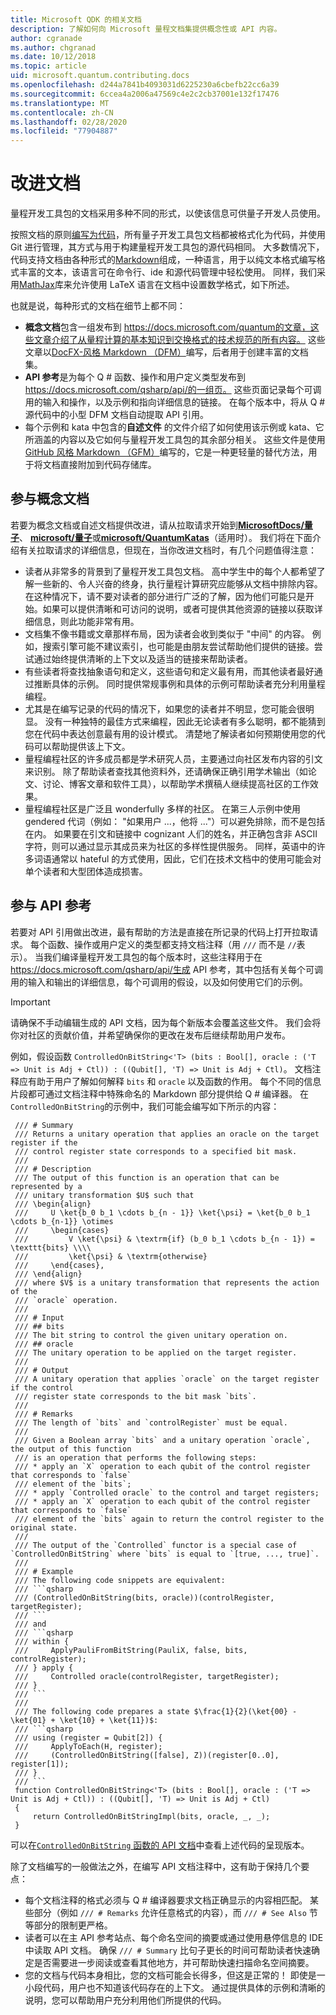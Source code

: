 ```yaml
---
title: Microsoft QDK 的相关文档
description: 了解如何向 Microsoft 量程文档集提供概念性或 API 内容。
author: cgranade
ms.author: chgranad
ms.date: 10/12/2018
ms.topic: article
uid: microsoft.quantum.contributing.docs
ms.openlocfilehash: d244a7841b4093031d6225230a6cbefb22cc6a39
ms.sourcegitcommit: 6ccea4a2006a47569c4e2c2cb37001e132f17476
ms.translationtype: MT
ms.contentlocale: zh-CN
ms.lasthandoff: 02/28/2020
ms.locfileid: "77904887"
---
```

# <a name="improving-documentation"></a>改进文档 #

量程开发工具包的文档采用多种不同的形式，以使该信息可供量子开发人员使用。

按照文档的原则[编写为代码](https://www.writethedocs.org/guide/docs-as-code/)，所有量子开发工具包文档都被格式化为代码，并使用 Git 进行管理，其方式与用于构建量程开发工具包的源代码相同。
大多数情况下，代码支持文档由各种形式的[Markdown](https://daringfireball.net/projects/markdown/)组成，一种语言，用于以纯文本格式编写格式丰富的文本，该语言可在命令行、ide 和源代码管理中轻松使用。
同样，我们采用[MathJax](https://www.mathjax.org/)库来允许使用 LaTeX 语言在文档中设置数学格式，如下所述。


也就是说，每种形式的文档在细节上都不同：

- **概念文档**包含一组发布到 https://docs.microsoft.com/quantum的文章，这些文章介绍了从量程计算的基本知识到交换格式的技术规范的所有内容。 这些文章以[DocFX-风格 Markdown （DFM）](https://dotnet.github.io/docfx/spec/docfx_flavored_markdown.html)编写，后者用于创建丰富的文档集。
- **API 参考**是为每个 Q # 函数、操作和用户定义类型发布到 https://docs.microsoft.com/qsharp/api/的一组页。 这些页面记录每个可调用的输入和操作，以及示例和指向详细信息的链接。 在每个版本中，将从 Q # 源代码中的小型 DFM 文档自动提取 API 引用。
- 每个示例和 kata 中包含的**自述文件<!---->** 的文件介绍了如何使用该示例或 kata、它所涵盖的内容以及它如何与量程开发工具包的其余部分相关。 这些文件是使用[GitHub 风格 Markdown （GFM）](https://github.github.com/gfm/)编写的，它是一种更轻量的替代方法，用于将文档直接附加到代码存储库。

## <a name="contributing-to-the-conceptual-documentation"></a>参与概念文档 ##

若要为概念文档或自述文档提供改进，请从拉取请求开始到[**MicrosoftDocs/量子**](https://github.com/MicrosoftDocs/quantum-docs-pr/
)、 [**microsoft/量子**](https://github.com/Microsoft/Quantum)或[**microsoft/QuantumKatas**](https://github.com/Microsoft/QuantumKatas)（适用时）。
我们将在下面介绍有关拉取请求的详细信息，但现在，当你改进文档时，有几个问题值得注意：

- 读者从非常多的背景到了量程开发工具包文档。 高中学生中的每个人都希望了解一些新的、令人兴奋的终身，执行量程计算研究应能够从文档中排除内容。 在这种情况下，请不要对读者的部分进行广泛的了解，因为他们可能只是开始。如果可以提供清晰和可访问的说明，或者可提供其他资源的链接以获取详细信息，则此功能非常有用。
- 文档集不像书籍或文章那样布局，因为读者会收到类似于 "中间" 的内容。 例如，搜索引擎可能不建议索引，也可能是由朋友尝试帮助他们提供的链接。尝试通过始终提供清晰的上下文以及适当的链接来帮助读者。
- 有些读者将查找抽象语句和定义，这些语句和定义最有用，而其他读者最好通过推断具体的示例。 同时提供常规事例和具体的示例可帮助读者充分利用量程编程。
- 尤其是在编写记录的代码的情况下，如果您的读者并不明显，您可能会很明显。 没有一种独特的最佳方式来编程，因此无论读者有多么聪明，都不能猜到您在代码中表达创意最有用的设计模式。 清楚地了解读者如何预期使用您的代码可以帮助提供该上下文。
- 量程编程社区的许多成员都是学术研究人员，主要通过向社区发布内容的引文来识别。 除了帮助读者查找其他资料外，还请确保正确引用学术输出（如论文、讨论、博客文章和软件工具），以帮助学术撰稿人继续提高社区的工作效果。
- 量程编程社区是广泛且 wonderfully 多样的社区。 在第三人示例中使用 gendered 代词（例如： "如果用户 ...，他将 ..."）可以避免排除，而不是包括在内。 如果要在引文和链接中 cognizant 人们的姓名，并正确包含非 ASCII 字符，则可以通过显示其成员来为社区的多样性提供服务。 同样，英语中的许多词语通常以 hateful 的方式使用，因此，它们在技术文档中的使用可能会对单个读者和大型团体造成损害。

## <a name="contributing-to-the-api-references"></a>参与 API 参考 ##

若要对 API 引用做出改进，最有帮助的方法是直接在所记录的代码上打开拉取请求。
每个函数、操作或用户定义的类型都支持文档注释（用 `///` 而不是 `//`表示）。
当我们编译量程开发工具包的每个版本时，这些注释用于在 https://docs.microsoft.com/qsharp/api/生成 API 参考，其中包括有关每个可调用的输入和输出的详细信息，每个可调用的假设，以及如何使用它们的示例。

> [!IMPORTANT]
> 请确保不手动编辑生成的 API 文档，因为每个新版本会覆盖这些文件。
> 我们会将你对社区的贡献价值，并希望确保你的更改在发布后继续帮助用户发布。

例如，假设函数 `ControlledOnBitString<'T> (bits : Bool[], oracle : ('T => Unit is Adj + Ctl)) : ((Qubit[], 'T) => Unit is Adj + Ctl)`。
文档注释应有助于用户了解如何解释 `bits` 和 `oracle` 以及函数的作用。
每个不同的信息片段都可通过文档注释中特殊命名的 Markdown 部分提供给 Q # 编译器。
在 `ControlledOnBitString`的示例中，我们可能会编写如下所示的内容：

```qsharp
 /// # Summary
 /// Returns a unitary operation that applies an oracle on the target register if the 
 /// control register state corresponds to a specified bit mask.
 ///
 /// # Description
 /// The output of this function is an operation that can be represented by a
 /// unitary transformation $U$ such that
 /// \begin{align}
 ///     U \ket{b_0 b_1 \cdots b_{n - 1}} \ket{\psi} = \ket{b_0 b_1 \cdots b_{n-1}} \otimes
 ///     \begin{cases}
 ///         V \ket{\psi} & \textrm{if} (b_0 b_1 \cdots b_{n - 1}) = \texttt{bits} \\\\
 ///         \ket{\psi} & \textrm{otherwise}
 ///     \end{cases},
 /// \end{align}
 /// where $V$ is a unitary transformation that represents the action of the
 /// `oracle` operation.
 ///
 /// # Input
 /// ## bits
 /// The bit string to control the given unitary operation on.
 /// ## oracle
 /// The unitary operation to be applied on the target register.
 ///
 /// # Output
 /// A unitary operation that applies `oracle` on the target register if the control 
 /// register state corresponds to the bit mask `bits`.
 ///
 /// # Remarks
 /// The length of `bits` and `controlRegister` must be equal.
 ///
 /// Given a Boolean array `bits` and a unitary operation `oracle`, the output of this function
 /// is an operation that performs the following steps:
 /// * apply an `X` operation to each qubit of the control register that corresponds to `false` 
 /// element of the `bits`;
 /// * apply `Controlled oracle` to the control and target registers;
 /// * apply an `X` operation to each qubit of the control register that corresponds to `false` 
 /// element of the `bits` again to return the control register to the original state.
 ///
 /// The output of the `Controlled` functor is a special case of `ControlledOnBitString` where `bits` is equal to `[true, ..., true]`.
 ///
 /// # Example
 /// The following code snippets are equivalent:
 /// ```qsharp
 /// (ControlledOnBitString(bits, oracle))(controlRegister, targetRegister);
 /// ```
 /// and
 /// ```qsharp
 /// within {
 ///     ApplyPauliFromBitString(PauliX, false, bits, controlRegister);
 /// } apply {
 ///     Controlled oracle(controlRegister, targetRegister);
 /// }
 /// ```
 ///
 /// The following code prepares a state $\frac{1}{2}(\ket{00} - \ket{01} + \ket{10} + \ket{11})$:
 /// ```qsharp
 /// using (register = Qubit[2]) {
 ///     ApplyToEach(H, register);
 ///     (ControlledOnBitString([false], Z))(register[0..0], register[1]);
 /// }
 /// ```
 function ControlledOnBitString<'T> (bits : Bool[], oracle : ('T => Unit is Adj + Ctl)) : ((Qubit[], 'T) => Unit is Adj + Ctl)
 {
     return ControlledOnBitStringImpl(bits, oracle, _, _);
 }
```
可以在[`ControlledOnBitString` 函数的 API 文档](xref:microsoft.quantum.canon.controlledonbitstring)中查看上述代码的呈现版本。

除了文档编写的一般做法之外，在编写 API 文档注释中，这有助于保持几个要点：

- 每个文档注释的格式必须与 Q # 编译器要求文档正确显示的内容相匹配。 某些部分（例如 `/// # Remarks` 允许任意格式的内容），而 `/// # See Also` 节等部分的限制更严格。
- 读者可以在主 API 参考站点、每个命名空间的摘要或通过使用悬停信息的 IDE 中读取 API 文档。 确保 `/// # Summary` 比句子更长的时间可帮助读者快速确定是否需要进一步阅读或查看其他地方，并可帮助快速扫描命名空间摘要。
- 您的文档与代码本身相比，您的文档可能会长得多，但这是正常的！ 即使是一小段代码，用户也不知道该代码存在的上下文。 通过提供具体的示例和清晰的说明，您可以帮助用户充分利用他们所提供的代码。

<!-- ## LaTeX Formatting ##

**TODO** -->
